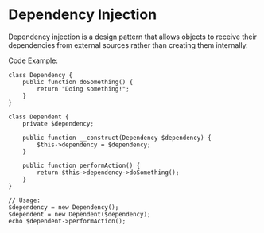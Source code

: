 # Dependency Injection

Dependency injection is a design pattern that allows objects to receive their dependencies from external sources rather than creating them internally.

Code Example:
```
class Dependency {
    public function doSomething() {
        return "Doing something!";
    }
}

class Dependent {
    private $dependency;

    public function __construct(Dependency $dependency) {
        $this->dependency = $dependency;
    }

    public function performAction() {
        return $this->dependency->doSomething();
    }
}

// Usage:
$dependency = new Dependency();
$dependent = new Dependent($dependency);
echo $dependent->performAction();

```